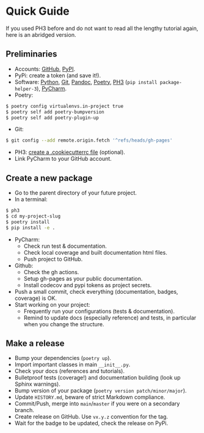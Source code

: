 # Quick Guide

If you used PH3 before and do not want to read all the lengthy tutorial again, here is an abridged version.

## Preliminaries

- Accounts: [GitHub](https://github.com/), [PyPI](https://pypi.org/).
- PyPi: create a token (and save it!).
- Software: [Python](https://www.python.org/downloads/), [Git](https://git-scm.com/downloads), [Pandoc](https://pandoc.org/installing.html), [Poetry](https://python-poetry.org/docs/#installation), [PH3](https://balouf.github.io/package-helper-3/installation.html) (`pip install package-helper-3`), [PyCharm](https://www.jetbrains.com/pycharm/download/).
- Poetry:

```bash
$ poetry config virtualenvs.in-project true
$ poetry self add poetry-bumpversion
$ poetry self add poetry-plugin-up
```

- Git:

```bash
$ git config --add remote.origin.fetch '^refs/heads/gh-pages'
```

- PH3: [create a .cookiecutterrc file](https://balouf.github.io/package-helper-3/faq.html#Do-I-need-to-enter-my-name/email/github_login-everytime-I-make-a-package?) (optional).
- Link PyCharm to your GitHub account.

## Create a new package
- Go to the parent directory of your future project.
- In a terminal:

```bash
$ ph3
$ cd my-project-slug
$ poetry install
$ pip install -e .
```

- PyCharm:
  - Check run test & documentation.
  - Check local coverage and built documentation html files.
  - Push project to GitHub.
- Github:
  - Check the gh actions.
  - Setup gh-pages as your public documentation.
  - Install codecov and pypi tokens as project secrets.
- Push a small commit, check everything (documentation, badges, coverage) is OK.
- Start working on your project:
  - Frequently run your configurations (tests & documentation).
  - Remind to update docs (especially reference) and tests, in particular when you change the structure.

## Make a release

- Bump your dependencies (`poetry up`).
- Import important classes in main `__init__.py`.
- Check your docs (references and tutorials).
- Bulletproof tests (coverage!) and documentation building (look up Sphinx warnings).
- Bump version of your package (`poetry version patch/minor/major`).
- Update `HISTORY.md`, beware of strict Markdown compliance.
- Commit/Push, merge into `main`/`master` if you were on a secondary branch.
- Create release on GitHub. Use `vx.y.z` convention for the tag.
- Wait for the badge to be updated, check the release on PyPi.